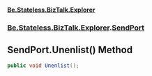 #### [Be.Stateless.BizTalk.Explorer](README.md 'README')
### [Be.Stateless.BizTalk.Explorer](Be.Stateless.BizTalk.Explorer.md 'Be.Stateless.BizTalk.Explorer').[SendPort](SendPort.md 'Be.Stateless.BizTalk.Explorer.SendPort')

## SendPort.Unenlist() Method

```csharp
public void Unenlist();
```